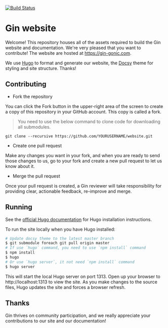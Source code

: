 [![Build Status](https://travis-ci.org/gin-gonic/website.svg?branch=master)](https://travis-ci.org/gin-gonic/website)

# Gin website

Welcome! This repository houses all of the assets required to build the Gin website and documentation. We're very pleased that you want to contribute! The website are hosted at https://gin-gonic.com.

We use [Hugo](https://gohugo.io/) to format and generate our website, the [Docsy](https://github.com/google/docsy) theme for styling and site structure. Thanks!

## Contributing

- Fork the repository

You can click the Fork button in the upper-right area of the screen to create a copy of this repository in your GitHub account. This copy is called a fork.

> You need to use the below command to clone code for downloading all submodules.

```
git clone --recursive https://github.com/YOURUSERNAME/website.git
```

- Create one pull request

Make any changes you want in your fork, and when you are ready to send those changes to us, go to your fork and create a new pull request to let us know about it.

- Merge the pull request

Once your pull request is created, a Gin reviewer will take responsibility for providing clear, actionable feedback, re-improve and merge.

## Running

See the [official Hugo documentation](https://gohugo.io/getting-started/installing/) for Hugo installation instructions.

To run the site locally when you have Hugo installed:

```sh
# Update docsy theme to the latest master branch
$ git submodule foreach git pull origin master
# If use `hugo` command, you need to use `npm install` command
$ npm install
$ hugo
# Or use `hugo server`, it not need `npm install` command
$ hugo server
```

This will start the local Hugo server on port 1313. Open up your browser to http://localhost:1313 to view the site. As you make changes to the source files, Hugo updates the site and forces a browser refresh.

## Thanks

Gin thrives on community participation, and we really appreciate your contributions to our site and our documentation!

